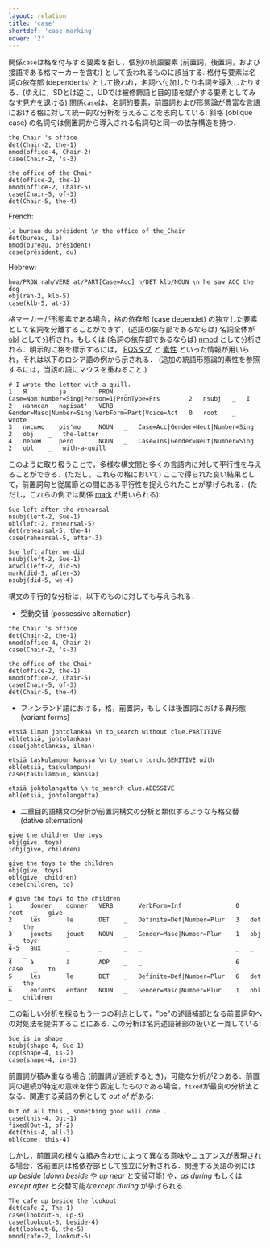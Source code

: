 ```yaml
---
layout: relation
title: 'case'
shortdef: 'case marking'
udver: '2'
---
```


関係`case`は格を付与する要素を指し，個別の統語要素 (前置詞，後置詞，および接語である格マーカーを含む) として扱われるものに該当する. 格付与要素は名詞の依存部 (dependents) として扱われ，名詞へ付加したり名詞を導入したりする．(ゆえに，SD<!--SDって何?-->とは逆に，UDでは被修飾語と目的語を媒介する要素としてみなす見方を退ける) 関係`case`は，名詞的要素，前置詞および形態論が豊富な言語における格に対して統一的な分析を与えることを志向している: 斜格 (oblique case) の名詞句は側置詞から導入される名詞句と同一の依存構造を持つ.

~~~ sdparse
the Chair 's office
det(Chair-2, the-1)
nmod(office-4, Chair-2)
case(Chair-2, 's-3)
~~~

~~~ sdparse
the office of the Chair
det(office-2, the-1)
nmod(office-2, Chair-5)
case(Chair-5, of-3)
det(Chair-5, the-4)
~~~

French:

~~~ sdparse
le bureau du président \n the office of the_Chair
det(bureau, le)
nmod(bureau, président)
case(président, du)
~~~

Hebrew:

~~~ sdparse
hwa/PRON rah/VERB at/PART[Case=Acc] h/DET klb/NOUN \n he saw ACC the dog  
obj(rah-2, klb-5)
case(klb-5, at-3)
~~~


格マーカーが形態素である場合，格の依存部 (case dependet) の独立した要素として名詞を分離することができず，(述語の依存部であるならば) 名詞全体が [obl]() として分析され，もしくは (名詞の依存部であるならば) [nmod]() として分析される．明示的に格を標示するには，
<a href="../pos/index.html">POSタグ</a> と
<a href="../feat/index.html">素性</a>
といった情報が用いられ，それは以下のロシア語の例から示される．
(追加の統語形態論的素性を参照するには，当該の語にマウスを重ねること.)

~~~ conllu
# I wrote the letter with a quill.
1   Я         ja         PRON   _   Case=Nom|Number=Sing|Person=1|PronType=Prs        2   nsubj   _   I
2   написал   napisat'   VERB   _   Gender=Masc|Number=Sing|VerbForm=Part|Voice=Act   0   root    _   wrote
3   письмо    pis'mo     NOUN   _   Case=Acc|Gender=Neut|Number=Sing                  2   obj    _   the-letter
4   пером     pero       NOUN   _   Case=Ins|Gender=Neut|Number=Sing                  2   obl    _   with-a-quill
~~~

このように取り扱うことで，多様な構文間と多くの言語内に対して平行性を与えることができる．(ただし，これらの格において) ここで得られた良い結果として，前置詞句と従属節との間にある平行性を捉えられたことが挙げられる．(ただし，これらの例では関係 [mark]() が用いられる):
<!--A good result is that we now have greater
parallelism between prepositional phrases and subordinate clauses,
which are often introduced by a preposition in some languages (but note that 
the relation should be [mark]() in those cases):-->

~~~ sdparse
Sue left after the rehearsal
nsubj(left-2, Sue-1)
obl(left-2, rehearsal-5)
det(rehearsal-5, the-4)
case(rehearsal-5, after-3)
~~~

~~~ sdparse
Sue left after we did
nsubj(left-2, Sue-1)
advcl(left-2, did-5)
mark(did-5, after-3)
nsubj(did-5, we-4)
~~~

構文の平行的な分析<!--parallel construction-->は，以下のものに対しても与えられる．


- 受動交替 (possessive alternation)

~~~ sdparse
the Chair 's office
det(Chair-2, the-1)
nmod(office-4, Chair-2)
case(Chair-2, 's-3)
~~~

~~~ sdparse
the office of the Chair
det(office-2, the-1)
nmod(office-2, Chair-5)
case(Chair-5, of-3)
det(Chair-5, the-4)
~~~


- フィンランド語における，格，前置詞，もしくは後置詞における異形態 (variant forms)

~~~ sdparse
etsiä ilman johtolankaa \n to_search without clue.PARTITIVE
obl(etsiä, johtolankaa)
case(johtolankaa, ilman)
~~~

~~~ sdparse
etsiä taskulampun kanssa \n to_search torch.GENITIVE with
obl(etsiä, taskulampun)
case(taskulampun, kanssa)
~~~

~~~ sdparse
etsiä johtolangatta \n to_search clue.ABESSIVE
obl(etsiä, johtolangatta)
~~~


- 二重目的語構文の分析が前置詞構文の分析と類似するような与格交替 (dative alternation)

~~~ sdparse
give the children the toys
obj(give, toys)
iobj(give, children)
~~~

~~~ sdparse
give the toys to the children
obj(give, toys)
obl(give, children)
case(children, to)
~~~

~~~ conllu
# give the toys to the children
1     donner    donner   VERB   _   VerbForm=Inf               0   root   _   give
2     les       le       DET    _   Definite=Def|Number=Plur   3   det    _   the
3     jouets    jouet    NOUN   _   Gender=Masc|Number=Plur    1   obj   _   toys
4-5   aux       _        _      _   _                          _   _      _   _
4     à         à        ADP    _   _                          6   case   _   to
5     les       le       DET    _   Definite=Def|Number=Plur   6   det    _   the
6     enfants   enfant   NOUN   _   Gender=Masc|Number=Plur    1   obl   _   children
~~~

この新しい分析を採るもう一つの利点として，"be"の述語補部となる前置詞句への対処法を提供することにある. この分析は名詞述語補部の扱いと一貫している:

~~~ sdparse
Sue is in shape
nsubj(shape-4, Sue-1)
cop(shape-4, is-2)
case(shape-4, in-3)
~~~

前置詞が積み重なる場合 (前置詞が連続するとき)，可能な分析が2つある．前置詞の連続が特定の意味を伴う固定したものである場合，`fixed`が最良の分析法となる．関連する英語の例として *out of* がある:

~~~ sdparse
Out of all this , something good will come .
case(this-4, Out-1)
fixed(Out-1, of-2)
det(this-4, all-3)
obl(come, this-4)
~~~

しかし，前置詞の様々な組み合わせによって異なる意味やニュアンスが表現される場合，各前置詞は格依存部として独立に分析される．関連する英語の例には *up beside* (*down beside* や *up near* と交替可能) や，*as during* もしくは *except after* と交替可能な*except during* が挙げられる．


~~~ sdparse
The cafe up beside the lookout
det(cafe-2, The-1)
case(lookout-6, up-3)
case(lookout-6, beside-4)
det(lookout-6, the-5)
nmod(cafe-2, lookout-6)
~~~
